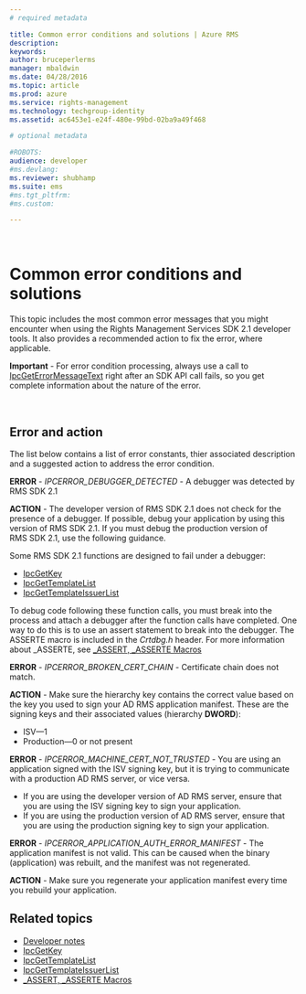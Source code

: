 ```yaml
---
# required metadata

title: Common error conditions and solutions | Azure RMS
description:
keywords:
author: bruceperlerms
manager: mbaldwin
ms.date: 04/28/2016
ms.topic: article
ms.prod: azure
ms.service: rights-management
ms.technology: techgroup-identity
ms.assetid: ac6453e1-e24f-480e-99bd-02ba9a49f468

# optional metadata

#ROBOTS:
audience: developer
#ms.devlang:
ms.reviewer: shubhamp
ms.suite: ems
#ms.tgt_pltfrm:
#ms.custom:

---
```


﻿
# Common error conditions and solutions
This topic includes the most common error messages that you might encounter when using the Rights Management Services SDK 2.1 developer tools. It also provides a recommended action to fix the error, where applicable.

**Important** - For error condition processing, always use a call to [IpcGetErrorMessageText](xref:msipc.ipcgeterrormessagetext) right after an SDK API call fails, so you get complete information about the nature of the error.

 

## Error and action ##
The list below contains a list of error constants, thier associated description and a suggested action to address the error condition.

**ERROR** - *IPCERROR_DEBUGGER_DETECTED* - A debugger was detected by RMS SDK 2.1

**ACTION** - The developer version of RMS SDK 2.1 does not check for the presence of a debugger. If possible, debug your application by using this version of RMS SDK 2.1.
If you must debug the production version of RMS SDK 2.1, use the following guidance.

Some RMS SDK 2.1 functions are designed to fail under a debugger:
- [IpcGetKey</strong>](xref:msipc.ipcgetkey)
- [IpcGetTemplateList](xref:msipc.ipcgettemplatelist)
- [IpcGetTemplateIssuerList](xref:msipc.ipcgettemplateissuerlist)

To debug code following these function calls, you must break into the process and attach a debugger after the function calls have completed. One way to do this is to use an assert statement to break into the debugger. The ASSERTE macro is included in the *Crtdbg.h* header.
For more information about \_ASSERTE, see [\_ASSERT, \_ASSERTE Macros](https://msdn.microsoft.com/en-us/library/ezb1wyez.aspx)

**ERROR** - *IPCERROR_BROKEN_CERT_CHAIN* - Certificate chain does not match.

**ACTION** - Make sure the hierarchy key contains the correct value based on the key you used to sign your AD RMS application manifest.
These are the signing keys and their associated values (hierarchy **DWORD**):
- ISV—1
- Production—0 or not present

**ERROR** - *IPCERROR_MACHINE_CERT_NOT_TRUSTED* - You are using an application signed with the ISV signing key, but it is trying to communicate with a production AD RMS server, or vice versa.

- If you are using the developer version of AD RMS server, ensure that you are using the ISV signing key to sign your application.
- If you are using the production version of AD RMS server, ensure that you are using the production signing key to sign your application.

**ERROR** - *IPCERROR_APPLICATION_AUTH_ERROR_MANIFEST* - The application manifest is not valid. This can be caused when the binary (application) was rebuilt, and the manifest was not regenerated.

**ACTION** - Make sure you regenerate your application manifest every time you rebuild your application.

## Related topics ##
* [Developer notes](developer_notes.md)
* [IpcGetKey](xref:msipc.ipcgetkey)
* [IpcGetTemplateList](xref:msipc.ipcgettemplatelist)
* [IpcGetTemplateIssuerList](xref:msipc.ipcgettemplateissuerlist)
* [\_ASSERT, \_ASSERTE Macros](https://msdn.microsoft.com/en-us/library/ezb1wyez.aspx)
 

 
